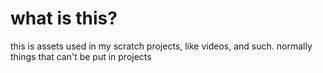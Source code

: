# what is this?
this is assets used in my scratch projects, like videos, and such. normally things that can't be put in projects
